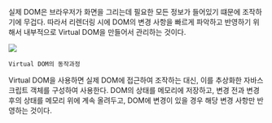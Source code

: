 실제 DOM은 브라우저가 화면을 그리는데 필요한 모든 정보가 들어있기 떄문에 조작하기에 무겁다. 따라서 리렌더링 시에 DOM의 변경 사항을 빠르게 파악하고 반영하기 위해서 내부적으로 Virtual DOM을 만들어서 관리하는 것이다.

![](https://i.imgur.com/elh6rry.png)


	Virtual DOM의 동작과정
Virtual DOM을 사용하면 실제 DOM에 접근하여 조작하는 대신, 이를 추상화한 자바스크립트 객체를 구성하여 사용한다. DOM의 상태를 메모리에 저장하고, 변경 전과 변경 후의 상태를 메모리 위에 계속 올려두고, DOM에 변경이 있을 경우 해당 변경 사항만 반영하는 것이다.
